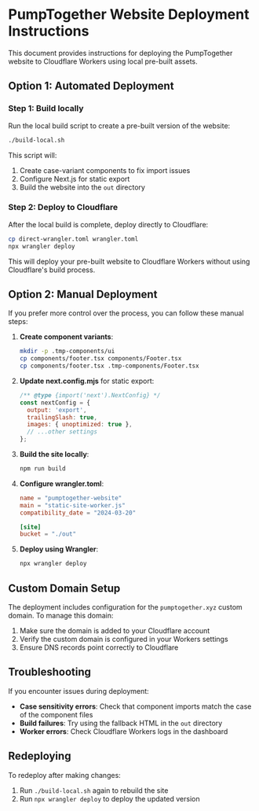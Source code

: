 # PumpTogether Website Deployment Instructions

This document provides instructions for deploying the PumpTogether website to Cloudflare Workers using local pre-built assets.

## Option 1: Automated Deployment

### Step 1: Build locally
Run the local build script to create a pre-built version of the website:

```bash
./build-local.sh
```

This script will:
1. Create case-variant components to fix import issues
2. Configure Next.js for static export
3. Build the website into the `out` directory

### Step 2: Deploy to Cloudflare
After the local build is complete, deploy directly to Cloudflare:

```bash
cp direct-wrangler.toml wrangler.toml
npx wrangler deploy
```

This will deploy your pre-built website to Cloudflare Workers without using Cloudflare's build process.

## Option 2: Manual Deployment

If you prefer more control over the process, you can follow these manual steps:

1. **Create component variants**:
   ```bash
   mkdir -p .tmp-components/ui
   cp components/footer.tsx components/Footer.tsx
   cp components/footer.tsx .tmp-components/Footer.tsx
   ```

2. **Update next.config.mjs** for static export:
   ```js
   /** @type {import('next').NextConfig} */
   const nextConfig = {
     output: 'export',
     trailingSlash: true,
     images: { unoptimized: true },
     // ...other settings
   };
   ```

3. **Build the site locally**:
   ```bash
   npm run build
   ```

4. **Configure wrangler.toml**:
   ```toml
   name = "pumptogether-website"
   main = "static-site-worker.js"
   compatibility_date = "2024-03-20"
   
   [site]
   bucket = "./out"
   ```

5. **Deploy using Wrangler**:
   ```bash
   npx wrangler deploy
   ```

## Custom Domain Setup

The deployment includes configuration for the `pumptogether.xyz` custom domain. To manage this domain:

1. Make sure the domain is added to your Cloudflare account
2. Verify the custom domain is configured in your Workers settings
3. Ensure DNS records point correctly to Cloudflare

## Troubleshooting

If you encounter issues during deployment:

- **Case sensitivity errors**: Check that component imports match the case of the component files
- **Build failures**: Try using the fallback HTML in the `out` directory
- **Worker errors**: Check Cloudflare Workers logs in the dashboard

## Redeploying

To redeploy after making changes:

1. Run `./build-local.sh` again to rebuild the site
2. Run `npx wrangler deploy` to deploy the updated version
